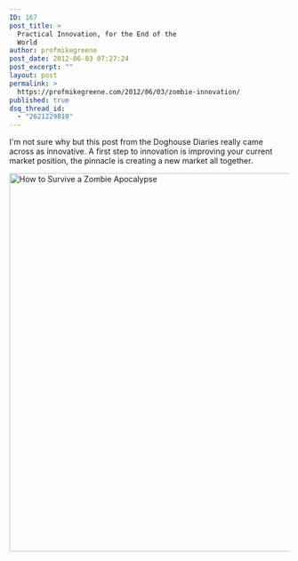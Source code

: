 ```yaml
---
ID: 167
post_title: >
  Practical Innovation, for the End of the
  World
author: profmikegreene
post_date: 2012-06-03 07:27:24
post_excerpt: ""
layout: post
permalink: >
  https://profmikegreene.com/2012/06/03/zombie-innovation/
published: true
dsq_thread_id:
  - "2621229810"
---
```

<p>I'm not sure why but this post from the Doghouse Diaries really came across as innovative. A first step to innovation is improving your current market position, the pinnacle is creating a new market all together.</p>
<p><a href="http://thedoghousediaries.com/4287"><img class="alignnone" title="How to Survive a Zombie Apocalypse" src="http://thedoghousediaries.com/comics/uncategorized/2012-05-28-4b52563.png" alt="How to Survive a Zombie Apocalypse" width="800" height="681" /></a></p>